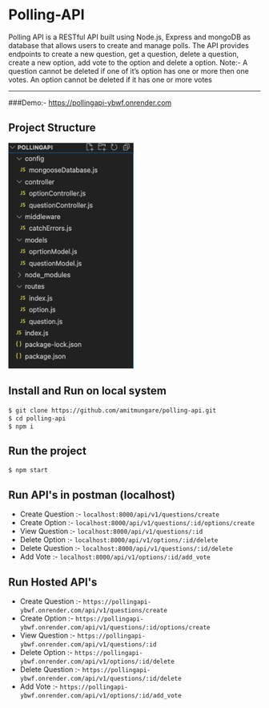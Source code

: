 # Polling-API
Polling API is a RESTful API built using Node.js, Express and mongoDB as database that allows users to create and manage polls. The API provides endpoints to create a new question, get a question, delete a question, create a new option, add vote to the option and delete a option.
Note:- A question cannot be deleted if one of it’s option has one or more then one votes.
An option cannot be deleted if it has one or more votes
***

###Demo:- https://pollingapi-ybwf.onrender.com

## Project Structure 

<img src="poolingApiProject.png" alt="Project Structure" width="250" height="450">

## Install and Run on local system
```
$ git clone https://github.com/amitmungare/polling-api.git
$ cd polling-api
$ npm i
```
## Run the project
```
$ npm start
```

## Run API's in postman (localhost)

* Create Question :-
``` localhost:8000/api/v1/questions/create ```
* Create Option :-
``` localhost:8000/api/v1/questions/:id/options/create ```
* View Question :-
``` localhost:8000/api/v1/questions/:id ```
* Delete Option :-
``` localhost:8000/api/v1/options/:id/delete ```
* Delete Question :-
``` localhost:8000/api/v1/questions/:id/delete ```
* Add Vote :-
``` localhost:8000/api/v1/options/:id/add_vote ```
## Run Hosted API's
* Create Question :-
``` https://pollingapi-ybwf.onrender.com/api/v1/questions/create ```
* Create Option :-
``` https://pollingapi-ybwf.onrender.com/api/v1/questions/:id/options/create ```
* View Question :-
``` https://pollingapi-ybwf.onrender.com/api/v1/questions/:id ```
* Delete Option :-
``` https://pollingapi-ybwf.onrender.com/api/v1/options/:id/delete ```
* Delete Question :-
``` https://pollingapi-ybwf.onrender.com/api/v1/questions/:id/delete ```
* Add Vote :-
``` https://pollingapi-ybwf.onrender.com/api/v1/options/:id/add_vote ```
